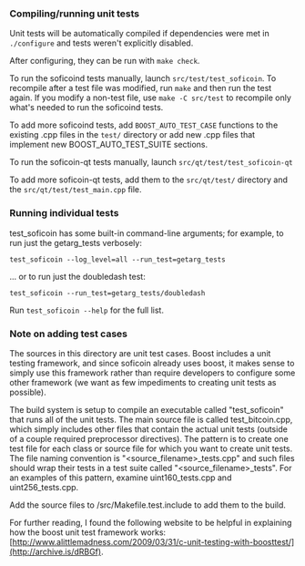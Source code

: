 ### Compiling/running unit tests

Unit tests will be automatically compiled if dependencies were met in `./configure`
and tests weren't explicitly disabled.

After configuring, they can be run with `make check`.

To run the soficoind tests manually, launch `src/test/test_soficoin`. To recompile
after a test file was modified, run `make` and then run the test again. If you
modify a non-test file, use `make -C src/test` to recompile only what's needed
to run the soficoind tests.

To add more soficoind tests, add `BOOST_AUTO_TEST_CASE` functions to the existing
.cpp files in the `test/` directory or add new .cpp files that
implement new BOOST_AUTO_TEST_SUITE sections.

To run the soficoin-qt tests manually, launch `src/qt/test/test_soficoin-qt`

To add more soficoin-qt tests, add them to the `src/qt/test/` directory and
the `src/qt/test/test_main.cpp` file.

### Running individual tests

test_soficoin has some built-in command-line arguments; for
example, to run just the getarg_tests verbosely:

    test_soficoin --log_level=all --run_test=getarg_tests

... or to run just the doubledash test:

    test_soficoin --run_test=getarg_tests/doubledash

Run `test_soficoin --help` for the full list.

### Note on adding test cases

The sources in this directory are unit test cases.  Boost includes a
unit testing framework, and since soficoin already uses boost, it makes
sense to simply use this framework rather than require developers to
configure some other framework (we want as few impediments to creating
unit tests as possible).

The build system is setup to compile an executable called "test_soficoin"
that runs all of the unit tests.  The main source file is called
test_bitcoin.cpp, which simply includes other files that contain the
actual unit tests (outside of a couple required preprocessor
directives).  The pattern is to create one test file for each class or
source file for which you want to create unit tests.  The file naming
convention is "<source_filename>_tests.cpp" and such files should wrap
their tests in a test suite called "<source_filename>_tests".  For an
examples of this pattern, examine uint160_tests.cpp and
uint256_tests.cpp.

Add the source files to /src/Makefile.test.include to add them to the build.

For further reading, I found the following website to be helpful in
explaining how the boost unit test framework works:
[http://www.alittlemadness.com/2009/03/31/c-unit-testing-with-boosttest/](http://archive.is/dRBGf).
